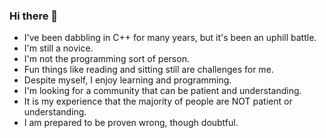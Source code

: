 ### Hi there 👋

- I've been dabbling in C++ for many years, but it's been an uphill battle.
- I'm still a novice.
- I'm not the programming sort of person.
- Fun things like reading and sitting still are challenges for me.
- Despite myself, I enjoy learning and programming.
- I'm looking for a community that can be patient and understanding.
- It is my experience that the majority of people are NOT patient or understanding.
- I am prepared to be proven wrong, though doubtful.
  
<!--
**rfrankmcm/rfrankmcm** is a ✨ _special_ ✨ repository because its `README.md` (this file) appears on your GitHub profile.

Here are some ideas to get you started:

- 🔭 I’m currently working on ... 
- 🌱 I’m currently learning ...
- 👯 I’m looking to collaborate on ...
- 🤔 I’m looking for help with ...
- 💬 Ask me about ...
- 📫 How to reach me: ...
- 😄 Pronouns: ...
- ⚡ Fun fact: ...
-->
